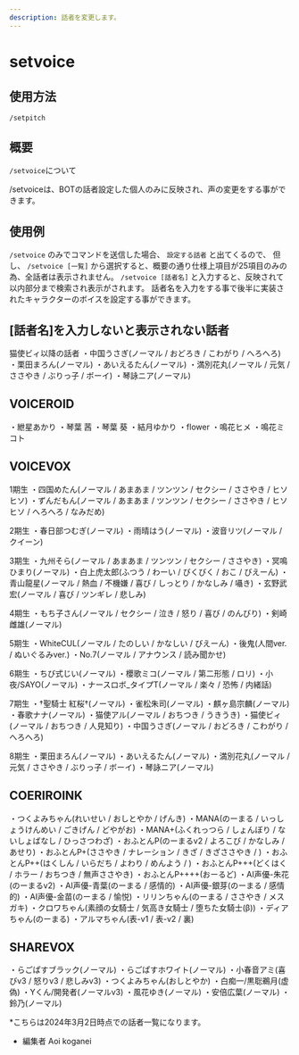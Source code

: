 ```yaml
---
description: 話者を変更します。
---
```


# setvoice

## 使用方法
```
/setpitch
```

## 概要
`/setvoice`について

/setvoiceは、BOTの話者設定した個人のみに反映され、声の変更をする事ができます。

## 使用例
`/setvoice` のみでコマンドを送信した場合、 `設定する話者` と出てくるので、
但し、
`/setvoice [一覧]` から選択すると、概要の通り仕様上項目が25項目のみの為、全話者は表示されません。
`/setvoice [話者名]` と入力すると、反映されて以内部分まで検索され表示がされます。
話者名を入力をする事で後半に実装されたキャラクターのボイスを設定する事ができます。

## [話者名]を入力しないと表示されない話者
猫使ビィ以降の話者
・中国うさぎ(ノーマル / おどろき / こわがり / へろへろ)
・栗田まろん(ノーマル)
・あいえるたん(ノーマル)
・満別花丸(ノーマル / 元気 / ささやき / ぶりっ子 / ボーイ)
・琴詠ニア(ノーマル)

## VOICEROID
・紲星あかり
・琴葉 茜
・琴葉 葵
・結月ゆかり
・flower
・鳴花ヒメ
・鳴花ミコト

## VOICEVOX
1期生
・四国めたん(ノーマル / あまあま / ツンツン / セクシー / ささやき / ヒソヒソ)
・ずんだもん(ノーマル / あまあま / ツンツン / セクシー / ささやき / ヒソヒソ / へろへろ / なみだめ)

2期生
・春日部つむぎ(ノーマル)
・雨晴はう(ノーマル)
・波音リツ(ノーマル / クイーン)

3期生
・九州そら(ノーマル / あまあま / ツンツン / セクシー / ささやき)
・冥鳴ひまり(ノーマル)
・白上虎太郎(ふつう / わーい / びくびく / おこ / びえーん)
・青山龍星(ノーマル / 熱血 / 不機嫌 / 喜び / しっとり / かなしみ / 囁き)
・玄野武宏(ノーマル / 喜び / ツンギレ / 悲しみ)

4期生
・もち子さん(ノーマル / セクシー / 泣き / 怒り / 喜び / のんびり)
・剣崎雌雄(ノーマル)

5期生
・WhiteCUL(ノーマル / たのしい / かなしい / びえーん)
・後鬼(人間ver. / ぬいぐるみver.)
・No.7(ノーマル / アナウンス / 読み聞かせ)

6期生
・ちび式じい(ノーマル)
・櫻歌ミコ(ノーマル / 第二形態 / ロリ)
・小夜/SAYO(ノーマル)
・ナースロボ_タイプT(ノーマル / 楽々 / 恐怖 / 内緒話)

7期生
・†聖騎士 紅桜†(ノーマル)
・雀松朱司(ノーマル)
・麒ヶ島宗麟(ノーマル)
・春歌ナナ(ノーマル)
・猫使アル(ノーマル / おちつき / うきうき)
・猫使ビィ(ノーマル / おちつき / 人見知り)
・中国うさぎ(ノーマル / おどろき / こわがり / へろへろ)

8期生
・栗田まろん(ノーマル)
・あいえるたん(ノーマル)
・満別花丸(ノーマル / 元気 / ささやき / ぶりっ子 / ボーイ)
・琴詠ニア(ノーマル)

## COERIROINK
・つくよみちゃん(れいせい / おしとやか / げんき)
・MANA(のーまる / いっしょうけんめい / ごきげん / どやがお)
・MANA+(ふくれっつら / しょんぼり / ないしょばなし / ひっさつわざ)
・おふとんP(のーまるv2 / よろこび / かなしみ / あせり)
・おふとんP+(ささやき / ナレーション / きざ / きざささやき / )
・おふとんP++(はくしん / いらだち / よわり / めんよう / )
・おふとんP+++(どくはく / ホラー / おちつき / 無声ささやき)
・おふとんP++++(おーるど)
・AI声優-朱花(のーまるv2)
・AI声優-青葉(のーまる / 感情的)
・AI声優-銀芽(のーまる / 感情的)
・AI声優-金苗(のーまる / 愉悦)
・リリンちゃん(のーまる / ささやき / メスガキ)
・クロワちゃん(素顔の女騎士 / 気高き女騎士 / 堕ちた女騎士(β))
・ディアちゃん(のーまる)
・アルマちゃん(表-v1 / 表-v2 / 裏)

## SHAREVOX
・らごぱすブラック(ノーマル)
・らごぱすホワイト(ノーマル)
・小春音アミ(喜びv3 / 怒りv3 / 悲しみv3)
・つくよみちゃん(おしとやか)
・白痴一/黒聡鵜月(虚偽)
・Yくん/開発者(ノーマルv3)
・風花ゆき(ノーマル)
・安倍広葉(ノーマル)
・鈴乃(ノーマル)

*こちらは2024年3月2日時点での話者一覧になります。

- 編集者 Aoi koganei